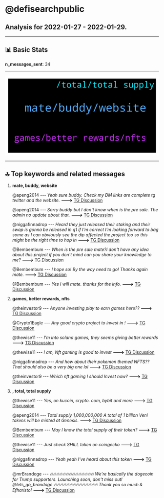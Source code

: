 # **@defisearchpublic**
 ## Analysis for **2022-01-27** - **2022-01-29**.

---

## 📊 **Basic Stats**

**n_messages_sent**: 34

---
![wordcloud](defisearchpublic_2Days_wordcloud.png)

---


## 🔝 **Top keywords and related messages**

1. **mate, buddy, website**

    @apeng2014 --- *Yeah sure buddy. Check my DM links are complete tg twitter and the website.* **--->** [TG Discussion](https://t.me/defisearchpublic/241241)

    @apeng2014 --- *Sorry buddy but I don't know when is the pre sale. The admin no update about that.* **--->** [TG Discussion](https://t.me/defisearchpublic/241245)

    @niggafinnadrop --- *Heard they just released their staking and their swap is gonna be released in q1 if I’m correct I’m looking forward to bag some as I can obviously see the dip affected the project too so this might be the right time to hop in* **--->** [TG Discussion](https://t.me/defisearchpublic/241276)

    @Bembembum --- *When is the pre sale mate?I don't have any idea about this project if you don't mind can you share your knowledge to me?* **--->** [TG Discussion](https://t.me/defisearchpublic/241244)

    @Bembembum --- *I hope so! By the way need to go! Thanks again mate.* **--->** [TG Discussion](https://t.me/defisearchpublic/241254)

    @Bembembum --- *Yes I will mate. thanks for the info.* **--->** [TG Discussion](https://t.me/defisearchpublic/241249)

2. **games, better rewards, nfts**

    @theinvestor9 --- *Anyone investing play to earn games here??* **--->** [TG Discussion](https://t.me/defisearchpublic/241292)

    @Crypto1Eagle --- *Any good crypto project to invest in !* **--->** [TG Discussion](https://t.me/defisearchpublic/241267)

    @thewise11 --- *I'm into solana games, they seems giving better rewards* **--->** [TG Discussion](https://t.me/defisearchpublic/241297)

    @thewise11 --- *I am, Nft gaming is good to invest* **--->** [TG Discussion](https://t.me/defisearchpublic/241296)

    @niggafinnadrop --- *And how about their pokemon themed NFTS?? That should also be a very big one lol* **--->** [TG Discussion](https://t.me/defisearchpublic/241277)

    @theinvestor9 --- *Which nft gaming I should Invest now?* **--->** [TG Discussion](https://t.me/defisearchpublic/241291)

3. **, total, total supply**

    @thewise11 --- *Yes, on kucoin, crypto. com, bybit and more* **--->** [TG Discussion](https://t.me/defisearchpublic/241305)

    @apeng2014 --- *Total supply 1,000,000,000 A total of 1 billion Veni tokens will be minted at Genesis.* **--->** [TG Discussion](https://t.me/defisearchpublic/241243)

    @Bembembum --- *May I know the total supply of their token?* **--->** [TG Discussion](https://t.me/defisearchpublic/241242)

    @thewise11 --- *Just check SHILL token on coingecko* **--->** [TG Discussion](https://t.me/defisearchpublic/241306)

    @niggafinnadrop --- *Yeah yeah I’ve heard about this token* **--->** [TG Discussion](https://t.me/defisearchpublic/241275)

    @mrBrandoge --- *🔥🔥🔥🔥🔥🔥🔥🔥🔥🔥🔥🔥🔥🔥 We're basically the dogecoin for Trump supporters. Launching soon, don't miss out!  @lets_go_brandoge 🔥🔥🔥🔥🔥🔥🔥🔥🔥🔥🔥🔥🔥🔥  Thank you so much & Efharisto!* **--->** [TG Discussion](https://t.me/defisearchpublic/241324)


